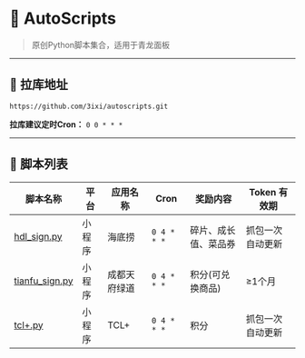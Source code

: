 # 🚀 AutoScripts

> 原创Python脚本集合，适用于青龙面板

---

## 🔗 拉库地址

```plaintext
https://github.com/3ixi/autoscripts.git
```

**拉库建议定时Cron：** `0 0 * * *`

---

## 📜 脚本列表

| 脚本名称         | 平台       | 应用名称       | Cron      | 奖励内容                 | Token 有效期          |
|------------------|------------|----------------|---------------|--------------------------|-----------------------|
| [hdl_sign.py](https://github.com/3ixi/autoscripts/blob/main/hdl_sign.py "海底捞签到脚本")|小程序|海底捞|`0 4 * * *`|碎片、成长值、菜品券|抓包一次自动更新|
| [tianfu_sign.py](https://github.com/3ixi/autoscripts/blob/main/tianfu_sign.py "成都天府绿道自动任务脚本")|小程序|成都天府绿道|`0 4 * * *`|积分(可兑换商品)|≥1个月|
| [tcl+.py](https://github.com/3ixi/autoscripts/blob/main/tcl%2B.py "TCL+自动任务脚本")|小程序|TCL+|`0 4 * * *`|积分|抓包一次自动更新|
